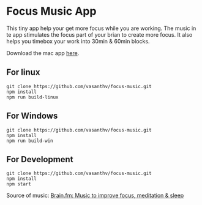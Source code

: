 # Focus Music App
This tiny app help your get more focus while you are working. The music in te app stimulates the focus part of your brian to create more focus. It also helps you timebox your work into 30min & 60min blocks.

Download the mac app [here](https://www.dropbox.com/s/le6picqmshfswct/focus-music.mac.zip?dl=0). 

## For linux
```
git clone https://github.com/vasanthv/focus-music.git
npm install
npm run build-linux
```

## For Windows
```
git clone https://github.com/vasanthv/focus-music.git
npm install
npm run build-win
```

## For Development
```
git clone https://github.com/vasanthv/focus-music.git
npm install
npm start
```

Source of music: [Brain.fm: Music to improve focus, meditation & sleep](https://archive.org/details/Brain.fm)